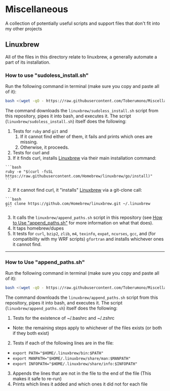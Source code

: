 # Miscellaneous
A collection of potentially useful scripts and support files that don't fit into my other projects

## <a name="linuxbrew"></a>Linuxbrew
All of the files in this directory relate to linuxbrew, a generally automate a part of its installation.

### <a name="htusi"></a>How to use "sudoless_install.sh"
Run the following command in terminal (make sure you copy and paste all of it):
```bash
bash <(wget -qO - https://raw.githubusercontent.com/Toberumono/Miscellaneous/master/linuxbrew/sudoless_install.sh)
```
The command downloads the `linuxbrew/sudoless_install.sh` script from this repository, pipes it into bash, and executes it.
The script (`linuxbrew/sudoless_install.sh`) itself does the following:

1. Tests for `ruby` and `git` and
    1. If it cannot find either of them, it fails and prints which ones are missing.
    2. Otherwise, it proceeds.
2. Tests for curl and
  1. If it finds curl, installs [Linuxbrew](https://github.com/Homebrew/linuxbrew) via their main installation command:

    ```bash
    ruby -e "$(curl -fsSL https://raw.githubusercontent.com/Homebrew/linuxbrew/go/install)"
    ```
  2. If it cannot find curl, it "installs" [Linuxbrew](https://github.com/Homebrew/linuxbrew) via a git-clone call:

    ```bash
    git clone https://github.com/Homebrew/linuxbrew.git ~/.linuxbrew
    ```
3. It calls the `linuxbrew/append_paths.sh` script in this repository (see [How to Use "append_paths.sh"](#htuah) for more information on what that does).
4. It taps homebrew/dupes
5. It tests for `curl`, `bzip2`, `zlib`, `m4`, `texinfo`, `expat`, `ncurses`, `gcc`, and (for compatibility with my WRF scripts) `gfortran` and installs whichever ones it cannot find.

---------------------------------

### <a name="htuah"></a>How to Use "append_paths.sh"
Run the following command in terminal (make sure you copy and paste all of it):
```bash
bash <(wget -qO - https://raw.githubusercontent.com/Toberumono/Miscellaneous/master/linuxbrew/append_paths.sh)
```
The command downloads the `linuxbrew/append_paths.sh` script from this repository, pipes it into bash, and executes it.
The script (`linuxbrew/append_paths.sh`) itself does the following:

1. Tests for the existence of ~/.bashrc and ~/.zshrc
  + Note: the remaining steps apply to whichever of the files exists (or both if they both exist)
2. Tests if each of the following lines are in the file:
  + `export PATH="$HOME/.linuxbrew/bin:$PATH"`
  + `export MANPATH="$HOME/.linuxbrew/share/man:$MANPATH"`
  + `export INFOPATH="$HOME/.linuxbrew/share/info:$INFOPATH"`
3. Appends the lines that are not in the file to the end of the file (This makes it safe to re-run)
4. Prints which lines it added and which ones it did not for each file
